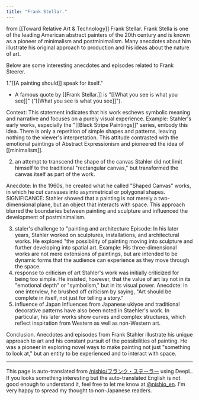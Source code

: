 ```yaml
---
title: "Frank Stellar."
---
```


from  [[Toward Relative Art & Technology]]
Frank Stellar.
Frank Stella is one of the leading American abstract painters of the 20th century and is known as a pioneer of minimalism and postminimalism. Many anecdotes about him illustrate his original approach to production and his ideas about the nature of art.

Below are some interesting anecdotes and episodes related to Frank Steerer.

1."[[A painting should]] speak for itself."
- A famous quote by [[Frank Stellar.]] is "[[What you see is what you see]]" ("[[What you see is what you see]]").

Context: This statement indicates that his work eschews symbolic meaning and narrative and focuses on a purely visual experience.
Example: Stahler's early works, especially the "[[Black Stripe Paintings]]" series, embody this idea. There is only a repetition of simple shapes and patterns, leaving nothing to the viewer's interpretation.
This attitude contrasted with the emotional paintings of Abstract Expressionism and pioneered the idea of [[minimalism]].

2. an attempt to transcend the shape of the canvas
Stahler did not limit himself to the traditional "rectangular canvas," but transformed the canvas itself as part of the work.

Anecdote: In the 1960s, he created what he called "Shaped Canvas" works, in which he cut canvases into asymmetrical or polygonal shapes.
SIGNIFICANCE: Stahler showed that a painting is not merely a two-dimensional plane, but an object that interacts with space. This approach blurred the boundaries between painting and sculpture and influenced the development of postminimalism.

3. staler's challenge to "painting and architecture
Episode: In his later years, Stahler worked on sculptures, installations, and architectural works. He explored "the possibility of painting moving into sculpture and further developing into spatial art.
Example: His three-dimensional works are not mere extensions of paintings, but are intended to be dynamic forms that the audience can experience as they move through the space.
4. response to criticism of art
Stahler's work was initially criticized for being too simple. He insisted, however, that the value of art lay not in its "emotional depth" or "symbolism," but in its visual power.
Anecdote: In one interview, he brushed off criticism by saying, "Art should be complete in itself, not just for telling a story."
5. influence of Japan
Influences from Japanese ukiyoe and traditional decorative patterns have also been noted in Staehler's work. In particular, his later works show curves and complex structures, which reflect inspiration from Western as well as non-Western art.

Conclusion.
Anecdotes and episodes from Frank Stahler illustrate his unique approach to art and his constant pursuit of the possibilities of painting. He was a pioneer in exploring novel ways to make painting not just "something to look at," but an entity to be experienced and to interact with space.

---
This page is auto-translated from [/nishio/フランク・ステーラー](https://scrapbox.io/nishio/フランク・ステーラー) using DeepL. If you looks something interesting but the auto-translated English is not good enough to understand it, feel free to let me know at [@nishio_en](https://twitter.com/nishio_en). I'm very happy to spread my thought to non-Japanese readers.